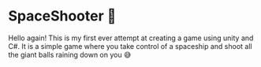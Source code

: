 # SpaceShooter 🚀

Hello again! This is my first ever attempt at creating a game using unity and C#. It is a simple game where you take control of a spaceship and shoot all the giant balls raining down on you 😅
